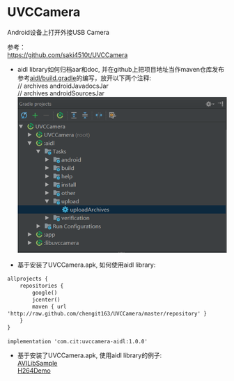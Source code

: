# UVCCamera
Android设备上打开外接USB Camera

参考：  
https://github.com/saki4510t/UVCCamera


- aidl library如何归档aar和doc, 并在github上把项目地址当作maven仓库发布   
参考[aidl/build.gradle](aidl/build.gradle)的编写，放开以下两个注释:   
//    archives androidJavadocsJar   
//    archives androidSourcesJar   
![uploadArchives](screenshots/uploadArchives.png)
 

- 基于安装了UVCCamera.apk, 如何使用aidl library:   
```
allprojects {
    repositories {
        google()
        jcenter()
        maven { url 'http://raw.github.com/chengit163/UVCCamera/master/repository' }
    }
}

implementation 'com.cit:uvccamera-aidl:1.0.0'
```

- 基于安装了UVCCamera.apk, 使用aidl library的例子:   
[AVILibSample](https://github.com/chengit163/AVILibSample)   
[H264Demo](https://github.com/chengit163/H264Demo)   